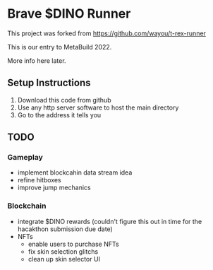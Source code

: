 # Brave $DINO Runner

This project was forked from https://github.com/wayou/t-rex-runner

This is our entry to MetaBuild 2022. 

More info here later.

## Setup Instructions

1. Download this code from github
2. Use any http server software to host the main directory
3. Go to the address it tells you

## TODO

### Gameplay
* implement blockcahin data stream idea
* refine hitboxes
* improve jump mechanics

### Blockchain
* integrate $DINO rewards (couldn't figure this out in time for the hacakthon submission due date)
* NFTs
  * enable users to purchase NFTs
  * fix skin selection glitchs
  * clean up skin selector UI